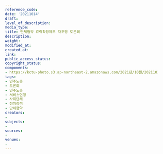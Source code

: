 ```yaml
---
reference_code: 
date: '20211014'
draft: 
level_of_description: 
media_type: 
title: 단체협약 효력확장제도 재조명 토론회
description: 
weight: 
modified_at: 
created_at: 
link: 
public_access_status: 
copyright_status: 
components:
- https://kctu-photo.s3.ap-northeast-2.amazonaws.com/2021년/10월/20211014-단체협약+효력확장제도+재조명+토론회_민주노총_토론회_민주노총_서비스연맹_사회단체_정치정책_단체협약/_1D20114.jpg
tags:
- 민주노총
- 토론회
- 민주노총
- 서비스연맹
- 사회단체
- 정치정책
- 단체협약
creators:
- 
subjects:
- 
sources:
- 
venues:
- 
---
```

